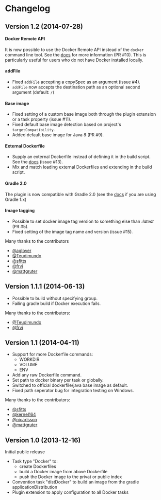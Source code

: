 # Changelog

## Version 1.2 (2014-07-28)

#### Docker Remote API
It is now possible to use the Docker Remote API instead of the `docker` command line tool. See the [docs](README.md#docker-remote-api) for more information (PR #10). This is particularly useful for users who do not have Docker installed locally.

#### addFile
* Fixed `addFile` accepting a copySpec as an argument (issue #4).
* `addFile` now accepts the destination path as an optional second argument (default: `/`)

#### Base image
* Fixed setting of a custom base image both through the plugin extension or a task property (issue #11).
* Fixed default base image detection based on project's `targetCompatibility`.
* Added default base image for Java 8 (PR #9).

#### External Dockerfile
* Supply an external Dockerfile instead of defining it in the build script. See the [docs](README.md#building-your-dockerfile) (issue #13).
* Mix and match loading external Dockerfiles and extending in the build script.

#### Gradle 2.0
The plugin is now compatible with Gradle 2.0 (see the [docs](README.md#note-to-gradle-1.x-users) if you are using Gradle 1.x)

#### Image tagging
* Possible to set docker image tag version to something else than *:latest* (PR #5).
* Fixed setting of the image tag name and version (issue #15).

Many thanks to the contributors

* [@aglover](https://github.com/aglover)
* [@Teudimundo](https://github.com/Teudimundo)
* [@sfitts](https://github.com/sfitts)
* [@frvi](https://github.com/frvi)
* [@mattgruter](https://github.com/mattgruter)


## Version 1.1.1 (2014-06-13)
* Possible to build without specifying group.
* Failing gradle build if Docker execution fails.

Many thanks to the contributors:

* [@Teudimundo](https://github.com/Teudimundo)
* [@frvi](https://github.com/frvi)


## Version 1.1 (2014-04-11)
* Support for more Dockerfile commands:
  - WORKDIR
  - VOLUME
  - ENV
* Add any raw Dockerfile command.
* Set path to docker binary per task or globally.
* Switched to official dockerfile/java base image as default.
* Fixed path seperator bug for integration testing on Windows.

Many thanks to the contributors:

* [@sfitts](https://github.com/sfitts)
* [@kernel164](https://github.com/kernel164)
* [@nicarlsson](https://github.com/nicarlsson)
* [@mattgruter](https://github.com/mattgruter)


## Version 1.0 (2013-12-16)
Initial public release
* Task type "Docker" to:
  - create Dockerfiles
  - build a Docker image from above Dockerfile
  - push the Docker image to the privat or public index
* Convention task "distDocker" to build an image from the gradle applicationDistribution
* Plugin extension to apply configuration to all Docker tasks
